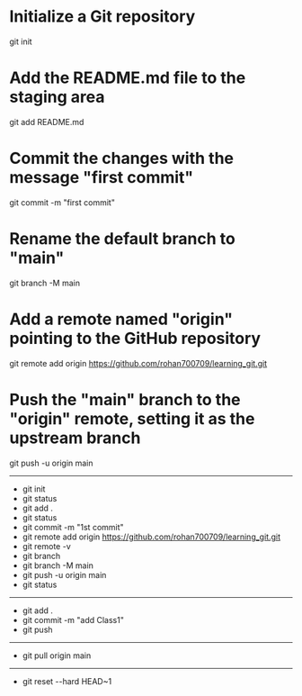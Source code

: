 # Initialize a Git repository
git init

# Add the README.md file to the staging area
git add README.md

# Commit the changes with the message "first commit"
git commit -m "first commit"

# Rename the default branch to "main"
git branch -M main

# Add a remote named "origin" pointing to the GitHub repository
git remote add origin https://github.com/rohan700709/learning_git.git

# Push the "main" branch to the "origin" remote, setting it as the upstream branch
git push -u origin main

--------------------
- git init
- git status
- git add .
- git status
- git commit -m "1st commit"
- git remote add origin https://github.com/rohan700709/learning_git.git
- git remote -v
- git branch
- git branch -M main
- git push -u origin main
- git status
--------------------
- git add .
- git commit -m "add Class1"
- git push
--------------------
- git pull origin main
- --------------------
- git reset --hard HEAD~1


